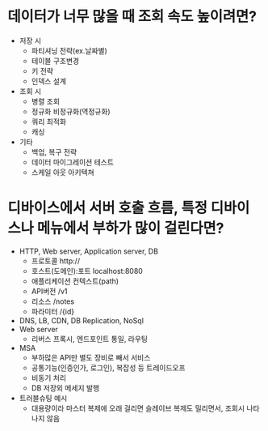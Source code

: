 # 데이터가 너무 많을 때 조회 속도 높이려면?
- 저장 시
  - 파티셔닝 전략(ex.날짜별)
  - 테이블 구조변경
  - 키 전략
  - 인덱스 설계
- 조회 시
  - 병렬 조회
  - 정규화 비정규화(역정규화)
  - 쿼리 최적화
  - 캐싱
- 기타
  - 백업, 복구 전략
  - 데이터 마이그레이션 테스트
  - 스케일 아웃 아키텍쳐

# 디바이스에서 서버 호출 흐름, 특정 디바이스나 메뉴에서 부하가 많이 걸린다면? 
- HTTP, Web server, Application server, DB
  - 프로토콜 http://
  - 호스트(도메인):포트 localhost:8080
  - 애플리케이션 컨텍스트(path)
  - API버전 /v1
  - 리소스 /notes
  - 파라미터 /{id}
- DNS, LB, CDN, DB Replication, NoSql
- Web server
  - 리버스 프록시, 엔드포인트 통일, 라우팅 
- MSA
  - 부하많은 API만 별도 장비로 빼서 서비스
  - 공통기능(인증인가, 로그인), 복잡성 등 트레이드오프
  - 비동기 처리
  - DB 저장외 메세지 발행
- 트러블슈팅 예시
  - 대용량이라 마스터 복제에 오래 걸리면 슬레이브 복제도 밀리면서, 조회시 나타나지 않음
